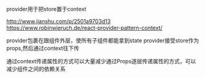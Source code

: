provider用于把store置于context

http://www.jianshu.com/p/2501a9703d13
https://www.robinwieruch.de/react-provider-pattern-context/

provider包裹在跟组件外层，使所有子组件都能拿到state
provider接受store作为props,然后通过context往下传


通过context传递属性的方式可以大量减少通过Props逐层传递属性的方式，可以减少组件之间的依赖关系